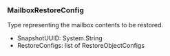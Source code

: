 ### MailboxRestoreConfig
Type representing the mailbox contents to be restored.

- SnapshotUUID: System.String
- RestoreConfigs: list of RestoreObjectConfigs
